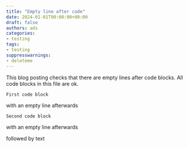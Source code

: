 ```yaml
---
title: "Empty line after code"
date: 2024-01-01T00:00:00+00:00
draft: false
authors: ads
categories:
- testing
tags:
- testing
suppresswarnings:
- deleteme
---
```


This blog posting checks that there are empty lines after code blocks.
All code blocks in this file are ok.

```natural
First code block
```

with an empty line afterwards


```postgresql
Second code block
```

with an empty line afterwards

followed by text
